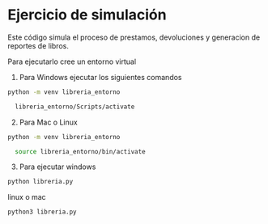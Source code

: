 # Ejercicio de simulación

Este código simula el proceso de prestamos, devoluciones y generacion de reportes de libros.

Para ejecutarlo cree un entorno virtual

1. Para Windows ejecutar los siguientes comandos

```sh
python -m venv libreria_entorno
```
```sh
  libreria_entorno/Scripts/activate
```

2. Para Mac o Linux

```sh
python -m venv libreria_entorno
```
```sh
  source libreria_entorno/bin/activate
```

3. Para ejecutar
windows
  ```sh
  python libreria.py
  ```
  linux o mac
  ```sh
  python3 libreria.py
```